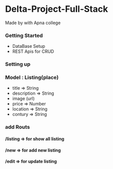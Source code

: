 # Delta-Project-Full-Stack
 Made by with Apna college

### Getting Started
- DataBase Setup
- REST Apis for CRUD

### Setting up

### Model : Listing(place)
- title => String 
- description => String
- image (url)
- price => Number
- location => String
- contury => String

### add Routs
#### /listing => for show all listing
#### /new => for add new listing
#### /edit => for update listing
